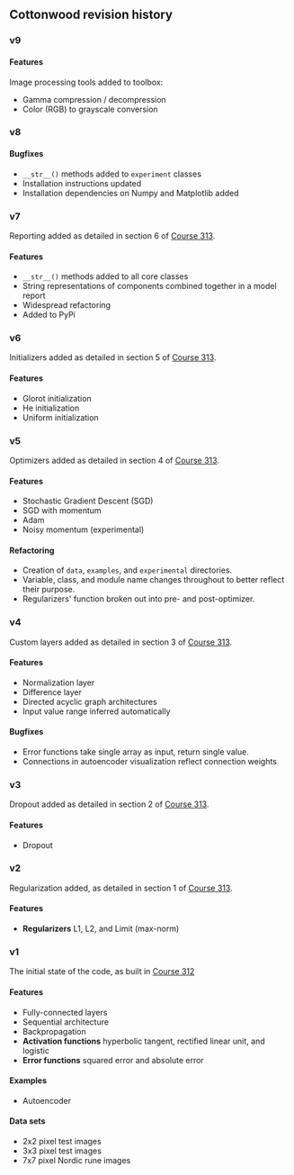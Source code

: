 ## Cottonwood revision history

### v9

#### Features
Image processing tools added to toolbox:
* Gamma compression / decompression
* Color (RGB) to grayscale conversion

### v8

#### Bugfixes
* `__str__()` methods added to `experiment` classes
* Installation instructions updated
* Installation dependencies on Numpy and Matplotlib added 

### v7

Reporting added 
as detailed in section 6 of
[Course 313](https://end-to-end-machine-learning.teachable.com/p/advanced-neural-network-methods/).

#### Features
* `__str__()` methods added to all core classes
* String representations of components combined together in a model report
* Widespread refactoring 
* Added to PyPi

### v6

Initializers added
as detailed in section 5 of
[Course 313](https://end-to-end-machine-learning.teachable.com/p/advanced-neural-network-methods/).

#### Features
* Glorot initialization
* He initialization
* Uniform initialization

### v5

Optimizers added
as detailed in section 4 of
[Course 313](https://end-to-end-machine-learning.teachable.com/p/advanced-neural-network-methods/).

#### Features
* Stochastic Gradient Descent (SGD)
* SGD with momentum
* Adam
* Noisy momentum (experimental)

#### Refactoring
* Creation of `data`, `examples`, and `experimental` directories.
* Variable, class, and module name changes throughout to better reflect
their purpose.
* Regularizers' function broken out into pre- and post-optimizer.

### v4

Custom layers added
as detailed in section 3 of
[Course 313](https://end-to-end-machine-learning.teachable.com/p/advanced-neural-network-methods/).

#### Features
* Normalization layer
* Difference layer
* Directed acyclic graph architectures
* Input value range inferred automatically

#### Bugfixes
* Error functions take single array as input, return single value.
* Connections in autoencoder visualization reflect connection weights

### v3

Dropout added
as detailed in section 2 of
[Course 313](https://end-to-end-machine-learning.teachable.com/p/advanced-neural-network-methods/).

#### Features
* Dropout

### v2

Regularization added, as detailed in section 1 of
[Course 313](https://end-to-end-machine-learning.teachable.com/p/advanced-neural-network-methods/).

#### Features
* **Regularizers** L1, L2, and Limit (max-norm)

### v1

The initial state of the code, as built in
[Course 312](https://end-to-end-machine-learning.teachable.com/p/write-a-neural-network-framework/)

#### Features
* Fully-connected layers
* Sequential architecture
* Backpropagation
* **Activation functions** hyperbolic tangent, rectified linear unit, and logistic
* **Error functions** squared error and absolute error

#### Examples
* Autoencoder

#### Data sets
* 2x2 pixel test images
* 3x3 pixel test images
* 7x7 pixel Nordic rune images

